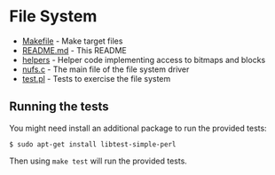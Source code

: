 # File System

- [Makefile](Makefile)   - Make target files
- [README.md](README.md) - This README
- [helpers](helpers)     - Helper code implementing access to bitmaps and blocks
- [nufs.c](nufs.c)       - The main file of the file system driver
- [test.pl](test.pl)     - Tests to exercise the file system

## Running the tests

You might need install an additional package to run the provided tests:

```
$ sudo apt-get install libtest-simple-perl
```

Then using `make test` will run the provided tests.


